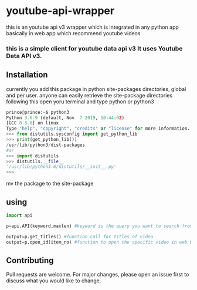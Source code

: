 # youtube-api-wrapper
this is an youtube api v3 wrapper which is integrated in any python app basically in web app which recommend youtube videos
### this is a simple client for youtube data api v3  It uses Youtube Data API v3.

## Installation
currently you add this package in python site-packages directories, global and per user.
anyone can easily retrieve the  site-package directories following this
open yoru terminal and type python or python3
```python
prince@prince:~$ python3
Python 3.6.9 (default, Nov  7 2019, 10:44:02) 
[GCC 8.3.0] on linux
Type "help", "copyright", "credits" or "license" for more information.
>>> from distutils.sysconfig import get_python_lib
>>> print(get_python_lib())
/usr/lib/python3/dist-packages
#or
>>> import distutils
>>> distutils.__file__
'/usr/lib/python3.6/distutils/__init__.py'
>>> 
```
mv the package to the site-package

## using
```python
import api

p=api.API(keyword,maxlen) #keyword is the query you want to search from youtube data api and maxlen is no. of response you want

output=p.get_titles() #function call for titles of video
output=p.open_id(item_no) #function to open the specific video in web browser 

```


## Contributing
Pull requests are welcome. For major changes, please open an issue first to discuss what you would like to change.
